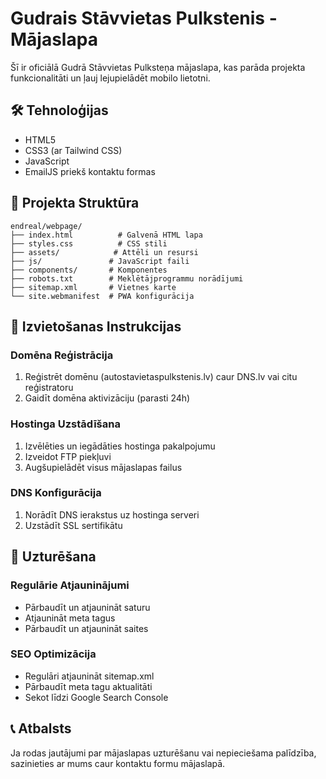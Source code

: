 # Gudrais Stāvvietas Pulkstenis - Mājaslapa

Šī ir oficiālā Gudrā Stāvvietas Pulksteņa mājaslapa, kas parāda projekta funkcionalitāti un ļauj lejupielādēt mobilo lietotni.

## 🛠 Tehnoloģijas

- HTML5
- CSS3 (ar Tailwind CSS)
- JavaScript
- EmailJS priekš kontaktu formas

## 📁 Projekta Struktūra

```
endreal/webpage/
├── index.html          # Galvenā HTML lapa
├── styles.css          # CSS stili
├── assets/            # Attēli un resursi
├── js/               # JavaScript faili
├── components/       # Komponentes
├── robots.txt        # Meklētājprogrammu norādījumi
├── sitemap.xml       # Vietnes karte
└── site.webmanifest  # PWA konfigurācija
```

## 🚀 Izvietošanas Instrukcijas

### Domēna Reģistrācija
1. Reģistrēt domēnu (autostavietaspulkstenis.lv) caur DNS.lv vai citu reģistratoru
2. Gaidīt domēna aktivizāciju (parasti 24h)

### Hostinga Uzstādīšana
1. Izvēlēties un iegādāties hostinga pakalpojumu
2. Izveidot FTP piekļuvi
3. Augšupielādēt visus mājaslapas failus

### DNS Konfigurācija
1. Norādīt DNS ierakstus uz hostinga serveri
2. Uzstādīt SSL sertifikātu

## 🔧 Uzturēšana

### Regulārie Atjauninājumi
- Pārbaudīt un atjaunināt saturu
- Atjaunināt meta tagus
- Pārbaudīt un atjaunināt saites

### SEO Optimizācija
- Regulāri atjaunināt sitemap.xml
- Pārbaudīt meta tagu aktualitāti
- Sekot līdzi Google Search Console

## 📞 Atbalsts

Ja rodas jautājumi par mājaslapas uzturēšanu vai nepieciešama palīdzība, sazinieties ar mums caur kontaktu formu mājaslapā. 